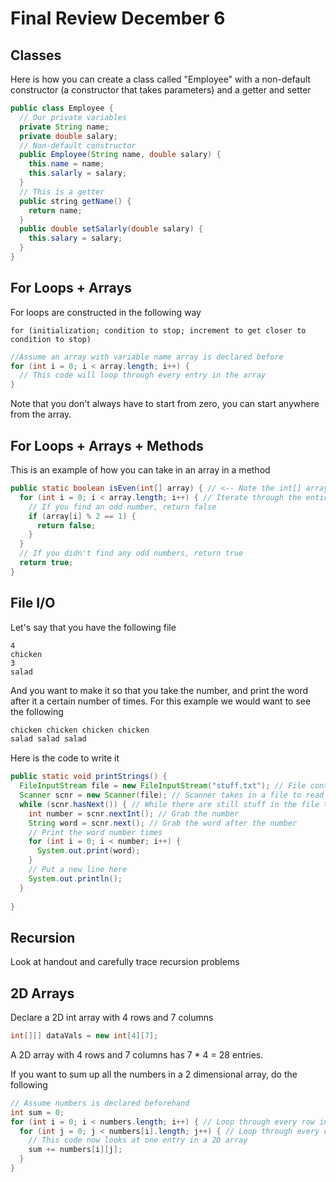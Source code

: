 # Final Review December 6

## Classes

Here is how you can create a class called "Employee" with a non-default constructor (a constructor that takes parameters) and a getter and setter

```java
public class Employee {
  // Our private variables
  private String name;
  private double salary;
  // Non-default constructor
  public Employee(String name, double salary) {
    this.name = name;
    this.salarly = salary;
  }
  // This is a getter
  public string getName() {
    return name;
  }
  public double setSalarly(double salary) {
    this.salary = salary;
  }
}
```

## For Loops + Arrays

For loops are constructed in the following way

`for (initialization; condition to stop; increment to get closer to condition to stop)`

```java
//Assume an array with variable name array is declared before
for (int i = 0; i < array.length; i++) {
  // This code will loop through every entry in the array
}
```

Note that you don't always have to start from zero, you can start anywhere from the array.

## For Loops + Arrays + Methods

This is an example of how you can take in an array in a method

```java
public static boolean isEven(int[] array) { // <-- Note the int[] array
  for (int i = 0; i < array.length; i++) { // Iterate through the entire array
    // If you find an odd number, return false
    if (array[i] % 2 == 1) {
      return false;
    }
  }
  // If you didn't find any odd numbers, return true
  return true;
}
```

## File I/O

Let's say that you have the following file

```
4
chicken
3
salad
```

And you want to make it so that you take the number, and print the word after it a certain number of times. For this example we would want to see the following

```java
chicken chicken chicken chicken
salad salad salad
```

Here is the code to write it

```java
public static void printStrings() {
  FileInputStream file = new FileInputStream("stuff.txt"); // File contents are in stuff.txt
  Scanner scnr = new Scanner(file); // Scanner takes in a file to read
  while (scnr.hasNext()) { // While there are still stuff in the file to read
  	int number = scnr.nextInt(); // Grab the number
    String word = scnr.next(); // Grab the word after the number
    // Print the word number times
    for (int i = 0; i < number; i++) {
      System.out.print(word); 
    }
    // Put a new line here
    System.out.println();
  }
  
}
```

## Recursion

Look at handout and carefully trace recursion problems

## 2D Arrays

Declare a 2D int array with 4 rows and 7 columns

```java
int[][] dataVals = new int[4][7];
```

A 2D array with 4 rows and 7 columns has 7 * 4 = 28 entries.



If you want to sum up all the numbers in a 2 dimensional array, do the following

``` java
// Assume numbers is declared beforehand
int sum = 0;
for (int i = 0; i < numbers.length; i++) { // Loop through every row in the 2D array
  for (int j = 0; j < numbers[i].length; j++) { // Loop through every column in a row
    // This code now looks at one entry in a 2D array
    sum += numbers[i][j];
  }
}
```

